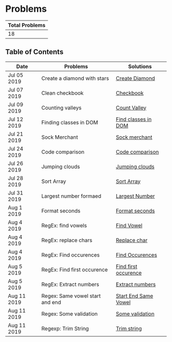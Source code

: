 # Problems

| Total Problems |
| -------------- |
| 18             |

## Table of Contents

| Date        | Problems                        | Solutions                                                     |
| ----------- | ------------------------------- | ------------------------------------------------------------- |
| Jul 05 2019 | Create a diamond with stars     | [Create Diamond](./diamond-with-star.js)                      |
| Jul 07 2019 | Clean checkbook                 | [Checkbook](./checkbook.js)                                   |
| Jul 09 2019 | Counting valleys                | [Count Valley](./counting-valley.js)                          |
| Jul 12 2019 | Finding classes in DOM          | [Find classes in DOM](./find-class.js)                        |
| Jul 21 2019 | Sock Merchant                   | [Sock merchant](./sock-merchant.js)                           |
| Jul 24 2019 | Code comparison                 | [Code comparison](./code-comparison.js)                       |
| Jul 26 2019 | Jumping clouds                  | [Jumping clouds](./jumping-clouds.js)                         |
| Jul 28 2019 | Sort Array                      | [Sort Array](./sort-array.js)                                 |
| Jul 31 2019 | Largest number formaed          | [Largest Number](./largest-number-formed.js)                  |
| Aug 1 2019  | Format seconds                  | [Format seconds](./count-seconds.js)                          |
| Aug 4 2019  | RegEx: find vowels              | [Find Vowel](./Regexp/find-vowel.js)                          |
| Aug 4 2019  | RegEx: replace chars            | [Replace char](./Regexp/replace-char.js)                      |
| Aug 4 2019  | RegEx: Find occurences          | [Find Occurences](./Regexp/find-occurences.js)                |
| Aug 5 2019  | RegEx: Find first occurence     | [Find first occurence](./Regexp/first-find.js)                |
| Aug 5 2019  | RegEx: Extract numbers          | [Extract numbers](./Regexp/extract-number.js)                 |
| Aug 11 2019 | Regex: Same vowel start and end | [Start End Same Vowel](./Regexp/start-end-with-same-vowel.js) |
| Aug 11 2019 | Regex: Some validation          | [Some validation](./Regexp/some-validation.js)                |
| Aug 11 2019 | Regexp: Trim String             | [Trim string](./Regexp/trim-string.js)                        |
